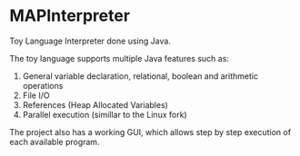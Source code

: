 # MAPInterpreter

Toy Language Interpreter done using Java.

The toy language supports multiple Java features such as:

1. General variable declaration, relational, boolean and arithmetic operations
2. File I/O
3. References (Heap Allocated Variables)
4. Parallel execution (simillar to the Linux fork)

The project also has a working GUI, which allows step by step execution of each
available program.
